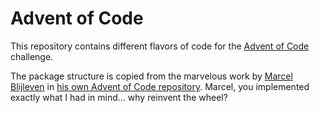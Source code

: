 # Advent of Code

This repository contains different flavors of code for the [Advent of Code](https://adventofcode.com/) challenge.

The package structure is copied from the marvelous work by [Marcel Blijleven](https://github.com/marcelblijleven) in [his own Advent of Code repository](https://github.com/marcelblijleven/adventofcode). Marcel, you implemented exactly what I had in mind... why reinvent the wheel?